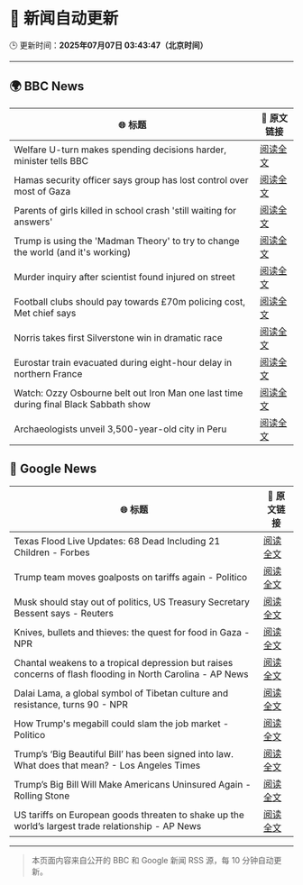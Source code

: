# 🧠 新闻自动更新

🕒 更新时间：**2025年07月07日 03:43:47（北京时间）**

---

## 🌍 BBC News

| 🌐 标题 | 🔗 原文链接 |
|--------|-------------|
| Welfare U-turn makes spending decisions harder, minister tells BBC | [阅读全文](https://www.bbc.com/news/articles/cq8z34x914jo) |
| Hamas security officer says group has lost control over most of Gaza | [阅读全文](https://www.bbc.com/news/articles/c4gk79xlzwjo) |
| Parents of girls killed in school crash 'still waiting for answers' | [阅读全文](https://www.bbc.com/news/articles/c89e1kynjjko) |
| Trump is using the 'Madman Theory' to try to change the world (and it's working) | [阅读全文](https://www.bbc.com/news/articles/czxww2kez0go) |
| Murder inquiry after scientist found injured on street | [阅读全文](https://www.bbc.com/news/articles/c628965dvp1o) |
| Football clubs should pay towards £70m policing cost, Met chief says | [阅读全文](https://www.bbc.com/news/articles/cqx2338z971o) |
| Norris takes first Silverstone win in dramatic race | [阅读全文](https://www.bbc.com/sport/formula1/articles/c4gd76m7391o) |
| Eurostar train evacuated during eight-hour delay in northern France | [阅读全文](https://www.bbc.com/news/articles/c89e1511l7po) |
| Watch: Ozzy Osbourne belt out Iron Man one last time during final Black Sabbath show | [阅读全文](https://www.bbc.com/news/videos/cgjgdz94389o) |
| Archaeologists unveil 3,500-year-old city in Peru | [阅读全文](https://www.bbc.com/news/articles/c07dmx38kyeo) |

## 📰 Google News

| 🌐 标题 | 🔗 原文链接 |
|--------|-------------|
| Texas Flood Live Updates: 68 Dead Including 21 Children - Forbes | [阅读全文](https://news.google.com/rss/articles/CBMi2AFBVV95cUxPQ045ZjVSbllaMUhKTlNVbFFoUThQUEN1U2xIbEhPMTkyMkVhaVJtVmFYam5EYWV4ZW9ibkJ4XzhPMFNuaFgtYVN6b2wzY1ROMlRCVkZHSTVNNXRORnh1S3BMTXd3RDYwNWlFS0tpcEczSDBVY3VTa3BXUlBUeEJOUnJGek5iNmd1Z3hwRGNIQnNibEN5V2VmbWtDSVlsa056UF9lTVNHdkk0akRvY2FfRmM1M2hKRlJJaDVqZVJjNUx4d2N5Y0hvMDF5NWVHZlg3QWtPU0JWa0w?oc=5) |
| Trump team moves goalposts on tariffs again - Politico | [阅读全文](https://news.google.com/rss/articles/CBMikAFBVV95cUxQMHlpcjVZR2UyWDB5TkFud3dzZS02UzhYM25VYnFSTGtkdjFwVUt1X2lTQTZ3WlJ1RXBlTnA0T2FCcFV1OFRjY255T1FtRjhVTDh3Qy1xYVJ3Q3JxQkpLMDQzZkF5eGpyVHVNLWlpMVRYMmFFMHVUWkNvNDBDMThoTGJtcWlWemJmdFYxUUtGcDU?oc=5) |
| Musk should stay out of politics, US Treasury Secretary Bessent says - Reuters | [阅读全文](https://news.google.com/rss/articles/CBMi2AFBVV95cUxQTS12eHZueWVLUjBtbTc2MnFuRlM2WnNZV3N6ajNJVFNBOG5ibVk2QW9LR0F4MklpRU1SNm5CeWlLVmdMLVZ5WUJldmY2cjFsMEVrSXJBMXNSaThuSnQwVTNyXzhoWUhrbU03Y1VJRUtBV1A5QW9la1AwWVZYTHBxSkQwR0hoZXFWQm5NVGc5UWFtaktQNV8takZ5QjNIVjdLSEpKVVI1VzhuLTJHUm5FZXZDcW55Vy00OFkwOTI2VlNXVlpfLWNZa0JackM3WFY4SE9lMk1tVG8?oc=5) |
| Knives, bullets and thieves: the quest for food in Gaza - NPR | [阅读全文](https://news.google.com/rss/articles/CBMib0FVX3lxTFA1aFNDS1l4a0RHY2FBRG80NGFIYnhxMUlRWHBSRVJBOXE1ejBialBydUd0Uk5DWF9HOTROMnBvTzRRMW5CUkJaR3k5YUczUFhZMjNMMDBYQmRCS0VtRnVFLUNXQ2NZamV5TkVoOXJEQQ?oc=5) |
| Chantal weakens to a tropical depression but raises concerns of flash flooding in North Carolina - AP News | [阅读全文](https://news.google.com/rss/articles/CBMirAFBVV95cUxPXzlqY2l6WVRfR0ZEVDF3aVVYc3lVYVhIcmdwQjVxMlh3NDZjdU5ualZ2Y21YMWpGWWpib2xiMGN1Uzg4TW5FRW5VXzlFbU9qRjZUdlVyZkdBSWRzQkE5N3V2R3FFVmNMTjhZRjNZMXIzOVNiUFluTzNHaEk2dTJBeUFSU29tUVJxQlA5a1p6OE5XTTBLV3JQVEx4MnlWejR2M2RSUXdvR2lqb0Nw?oc=5) |
| Dalai Lama, a global symbol of Tibetan culture and resistance, turns 90 - NPR | [阅读全文](https://news.google.com/rss/articles/CBMickFVX3lxTE9xSXNxUUVxWnVPTkZpLWlNUXFadDJoZk1QMkcwTkVzZlMyMmJrSUNrdW55MDVmcmRlVTg0Nk5UVVZCS2pEYm92ZkF2ZmZfa0pwTG95bkdSdktqVU9ubmdwZzVtV0xFR25LcUQ2OUhiX09XUQ?oc=5) |
| How Trump's megabill could slam the job market - Politico | [阅读全文](https://news.google.com/rss/articles/CBMikAFBVV95cUxOTG9WUmwxSVpaUDdsMlZaNWtnY1BxMXRYd1ZDSlhWTFRGRURhc0ZXZ1hzaEhUSXVsb3pIbTEtcEkyc0w5R05adTdULVVPNlVNZHItU00xblk5NTJRTE1LMld2bmNzcGk4dHlwSVdhRm5FNzJuOW9DUW45b2RzWUVydndZeUVNcHRvbExqQnpRSnk?oc=5) |
| Trump’s ‘Big Beautiful Bill’ has been signed into law. What does that mean? - Los Angeles Times | [阅读全文](https://news.google.com/rss/articles/CBMi3wFBVV95cUxNSXhFVFRmUDNHU0F3UWpjOEFnUG16c0VyT2M0dk5Ua3oyQkUweTRuQUV4c3JROVcxX3pIM1J5MTdpQ1dtY083YUxVS1BVYUswRjZoQjFMZW16U0xmUzRmaEI3TS15WUZOQkFhSGNDb1E4LTRzTUVIZWpsOG5hN29zX3NLVFU3LUx0Z0RyaVVLNTNaZnE2N2pMSVE3R296aEVOTU5Vdmc4ZG50UUFfWklRSk5rVFN2aVl3TDIzLUg3aEN4WFM2VE5rUzhWSTJYZ0E3djZ0amxPS2l5WWtwdmgw?oc=5) |
| Trump’s Big Bill Will Make Americans Uninsured Again - Rolling Stone | [阅读全文](https://news.google.com/rss/articles/CBMiwgFBVV95cUxPMkZxVlo4akJjUEQwc2NWX28tWGVWbTdtTmZ3X191OUdYY2NTOTREZEFvZXZTeGJvZGlyTjBuYjE0YnplMlZvUEZWMUJ4RmxsTVVRN0J0aFVxRk8tb3R2ZHRYZHRjN2EzUnQ5Wmd3UVRkT1ZEVkxRYjg5UWozU25iZXVyaWJVNjJ0Q3QwSFF2NHNJeG9sOHQ1UXBXV21HWENHdFVWMFdEc1Bxb040VEpsSGF1bGdVY1c3MFBqa3A4MUVSZw?oc=5) |
| US tariffs on European goods threaten to shake up the world’s largest trade relationship - AP News | [阅读全文](https://news.google.com/rss/articles/CBMikgFBVV95cUxOMk52enVsY0V6dHlWU3hIWDFONkZwSW9rbVdCaEJMZlpMVUp5T0tTQlg5M2ZfTVB6ZFpabFlFMU0yejhfTWdIejExVTcwdHR1eWZTM253dENoanNKREUyQVoxNkxmTXc5V1REbUR0c2NpRkwtaHRqV1RtNnlrUTFMUHU4OHduWEtZZkgxWGcyVUc3UQ?oc=5) |

---
> 本页面内容来自公开的 BBC 和 Google 新闻 RSS 源，每 10 分钟自动更新。